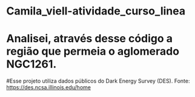 # Camila_viell-atividade_curso_linea
# Analisei, através desse código a região que permeia o aglomerado NGC1261.
#Esse projeto utiliza dados
públicos do Dark Energy Survey (DES). Fonte: https://des.ncsa.illinois.edu/home
